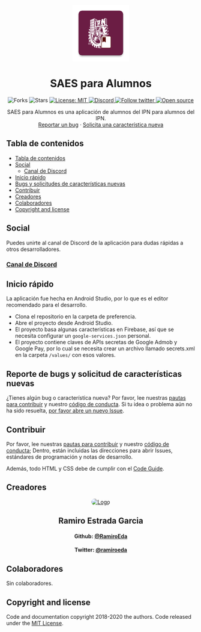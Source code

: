 <p align="center">
  <a href="https://github.com/RamiroEda/SAES-para-Alumnos">
    <img src="https://raw.githubusercontent.com/RamiroEda/SAES-para-Alumnos/master/app/src/main/ic_launcher-web.png" alt="Logo" width=150 height=150>
  </a>

  <h1 align="center">SAES para Alumnos</h1>
  <p align="center">
    <span>
      <img src="https://img.shields.io/github/forks/RamiroEda/SAES-para-Alumnos?label=Fork&style=social" alt="Forks">
    </span>
    <span>
      <img src="https://img.shields.io/github/stars/RamiroEda/SAES-para-Alumnos?label=Star&style=social" alt="Stars">
    </span>
    <a href="https://github.com/RamiroEda/SAES-para-Alumnos/blob/master/LICENSE">
      <img src="https://img.shields.io/badge/License-MIT-lightgrey.svg" alt="License: MIT">
    </a>
    <a href="https://discord.gg/Pgczrsq">
      <img src="https://img.shields.io/discord/755225426913132586.svg?label=Discord" alt="Discord">
    </a>
    <a href="https://twitter.com/ramiroeda">
      <img src="https://img.shields.io/twitter/follow/ramiroeda.svg?style=social" alt="Follow twitter">
    </a>
    <a href="https://opensource.org/">
      <img src="https://badges.frapsoft.com/os/v1/open-source.svg?v=103" alt="Open source">
    </a>
  </p>
  <p align="center">
    SAES para Alumnos es una aplicación de alumnos del IPN para alumnos del IPN.
    <br>
    <a href="https://github.com/RamiroEda/SAES-para-Alumnos/issues/new?labels=bug&template=issue.md&title=%5BFECHA+EN+YY-MM-DD%5D%3A+%5BTITULO+DEL+ISSUE%5D">Reportar un bug</a>
    ·
    <a href="https://github.com/RamiroEda/SAES-para-Alumnos/issues/new?labels=feature&template=feature.md&title=%5BFECHA+EN+YY-MM-DD%5D%3A+%5BTITULO+DEL+ISSUE%5D">Solicita una característica nueva</a>
  </p>
</p>


## Tabla de contenidos

- [Tabla de contenidos](#tabla-de-contenidos)
- [Social](#social)
  - [Canal de Discord](#canal-de-discord)
- [Inicio rápido](#inicio-rápido)
- [Bugs y solicitudes de características nuevas](#bugs-y-solicitudes-de-características-nuevas)
- [Contribuir](#contribuir)
- [Creadores](#creadores)
- [Colaboradores](#colaboradores)
- [Copyright and license](#copyright-and-license)


## Social
Puedes unirte al canal de Discord de la aplicación para dudas rápidas a otros desarrolladores.

### [Canal de Discord](https://discord.gg/Pgczrsq)

## Inicio rápido

La aplicación fue hecha en Android Studio, por lo que es el editor recomendado para el desarrollo.

- Clona el repositorio en la carpeta de preferencia.
- Abre el proyecto desde Android Studio.
- El proyecto basa algunas características en Firebase, así que se necesita configurar un `google-services.json` personal.
- El proyecto contiene claves de APIs secretas de Google Admob y Google Pay, por lo cual se necesita crear un archivo llamado secrets.xml en la carpeta `/values/` con esos valores.


## Reporte de bugs y solicitud de características nuevas

¿Tienes algún bug o característica nueva? Por favor, lee nuestras [pautas para contribuir](https://github.com/RamiroEda/SAES-para-Alumnos/blob/master/CONTRIBUTING.md) y nuestro [código de conducta](https://github.com/RamiroEda/SAES-para-Alumnos/blob/master/CODE_OF_CONDUCT.md). Si tu idea o problema aún no ha sido resuelta, [por favor abre un nuevo Issue](https://github.com/RamiroEda/SAES-para-Alumnos/issues/new/choose).

## Contribuir

Por favor, lee nuestras [pautas para contribuir](https://github.com/RamiroEda/SAES-para-Alumnos/blob/master/CONTRIBUTING.md) y nuestro [código de conducta](https://github.com/RamiroEda/SAES-para-Alumnos/blob/master/CODE_OF_CONDUCT.md); Dentro, están incluidas las direcciones para abrir Issues, estándares de programación y notas de desarrollo.

Además, todo HTML y CSS debe de cumplir con el [Code Guide](https://github.com/mdo/code-guide).

## Creadores

<p align="center">
    <a href="https://github.com/RamiroEda">
        <img src="https://github.com/RamiroEda.png" style="border-radius: 9999px;" alt="Logo" width=150 height=150>
    </a>
    <h2 align="center">Ramiro Estrada Garcia</h2>
    <h4 align="center">Github: <a href="https://github.com/RamiroEda">@RamiroEda</a></h4>
    <h4 align="center">Twitter: <a href="https://twitter.com/ramiroeda">@ramiroeda</a></h4>
</p>

## Colaboradores

Sin colaboradores.

## Copyright and license

Code and documentation copyright 2018-2020 the authors. Code released under the [MIT License](https://github.com/RamiroEda/SAES-para-Alumnos/blob/master/LICENSE).
